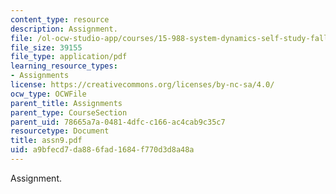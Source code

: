 ```yaml
---
content_type: resource
description: Assignment.
file: /ol-ocw-studio-app/courses/15-988-system-dynamics-self-study-fall-1998-spring-1999/a9bfecd7da886fad1684f770d3d8a48a_assn9.pdf
file_size: 39155
file_type: application/pdf
learning_resource_types:
- Assignments
license: https://creativecommons.org/licenses/by-nc-sa/4.0/
ocw_type: OCWFile
parent_title: Assignments
parent_type: CourseSection
parent_uid: 78665a7a-0481-4dfc-c166-ac4cab9c35c7
resourcetype: Document
title: assn9.pdf
uid: a9bfecd7-da88-6fad-1684-f770d3d8a48a
---
```

Assignment.